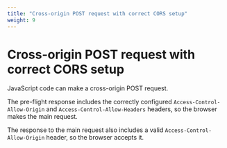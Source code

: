 ```yaml
---
title: "Cross-origin POST request with correct CORS setup"
weight: 9
---
```


# Cross-origin POST request with correct CORS setup

JavaScript code can make a cross-origin POST request.

The pre-flight response includes the correctly configured `Access-Control-Allow-Origin` and `Access-Control-Allow-Headers` headers, so the browser makes the main request.

The response to the main request also includes a valid `Access-Control-Allow-Origin` header, so the browser accepts it.